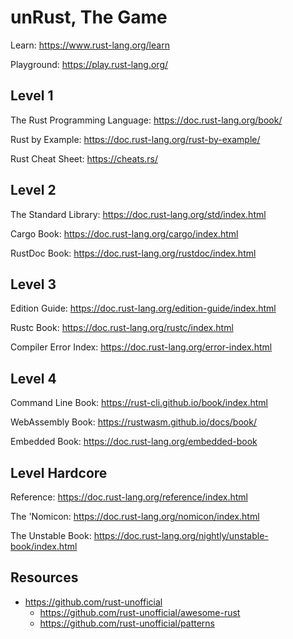 # unRust, The Game

Learn: https://www.rust-lang.org/learn

Playground: https://play.rust-lang.org/

## Level 1

The Rust Programming Language: https://doc.rust-lang.org/book/

Rust by Example: https://doc.rust-lang.org/rust-by-example/

Rust Cheat Sheet: https://cheats.rs/

## Level 2

The Standard Library: https://doc.rust-lang.org/std/index.html

Cargo Book: https://doc.rust-lang.org/cargo/index.html

RustDoc Book: https://doc.rust-lang.org/rustdoc/index.html

## Level 3

Edition Guide: https://doc.rust-lang.org/edition-guide/index.html

Rustc Book: https://doc.rust-lang.org/rustc/index.html

Compiler Error Index: https://doc.rust-lang.org/error-index.html

## Level 4

Command Line Book: https://rust-cli.github.io/book/index.html

WebAssembly Book: https://rustwasm.github.io/docs/book/

Embedded Book: https://doc.rust-lang.org/embedded-book

## Level Hardcore

Reference: https://doc.rust-lang.org/reference/index.html

The 'Nomicon: https://doc.rust-lang.org/nomicon/index.html

The Unstable Book: https://doc.rust-lang.org/nightly/unstable-book/index.html

## Resources

+ https://github.com/rust-unofficial
  + https://github.com/rust-unofficial/awesome-rust 
  + https://github.com/rust-unofficial/patterns

